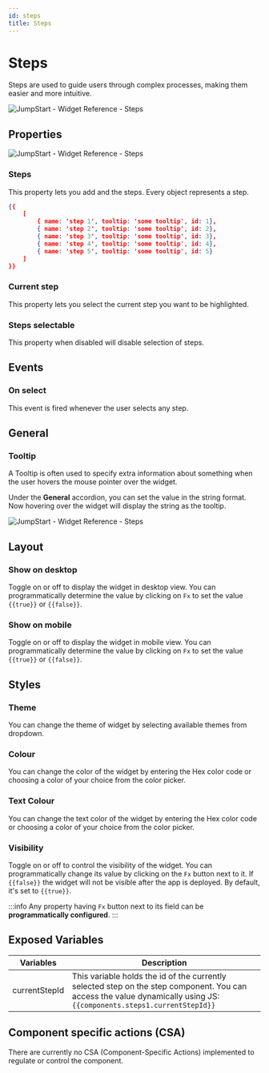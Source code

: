 ```yaml
---
id: steps
title: Steps
---
```

# Steps

Steps are used to guide users through complex processes, making them easier and more intuitive.

<div style={{textAlign: 'center'}}>

<img className="screenshot-full" src="/img/widgets/steps/steps.png" alt="JumpStart - Widget Reference - Steps" />

</div>

## Properties

<div style={{textAlign: 'center'}}>

<img className="screenshot-full" src="/img/widgets/steps/props.png" alt="JumpStart - Widget Reference - Steps" />

</div>

### Steps

This property lets you add and the steps. Every object represents a step.

```json
{{
    [
        { name: 'step 1', tooltip: 'some tooltip', id: 1},
        { name: 'step 2', tooltip: 'some tooltip', id: 2},
        { name: 'step 3', tooltip: 'some tooltip', id: 3},
        { name: 'step 4', tooltip: 'some tooltip', id: 4},
        { name: 'step 5', tooltip: 'some tooltip', id: 5}
    ]
}}
```

### Current step

This property lets you select the current step you want to be highlighted.

### Steps selectable

This property when disabled will disable selection of steps.

## Events
### On select
This event is fired whenever the user selects any step.

## General
### Tooltip

A Tooltip is often used to specify extra information about something when the user hovers the mouse pointer over the widget.

Under the <b>General</b> accordion, you can set the value in the string format. Now hovering over the widget will display the string as the tooltip.

<div style={{textAlign: 'center'}}>

<img className="screenshot-full" src="/img/tooltip.png" alt="JumpStart - Widget Reference - Steps" />

</div>

## Layout
### Show on desktop

Toggle on or off to display the widget in desktop view. You can programmatically determine the value by clicking on `Fx` to set the value `{{true}}` or `{{false}}`.
### Show on mobile

Toggle on or off to display the widget in mobile view. You can programmatically determine the value by clicking on `Fx` to set the value `{{true}}` or `{{false}}`.

## Styles

### Theme

You can change the theme of widget by selecting available themes from dropdown.

### Colour

You can change the  color of the widget by entering the Hex color code or choosing a color of your choice from the color picker.

### Text Colour

You can change the  text color of the widget by entering the Hex color code or choosing a color of your choice from the color picker.

### Visibility

Toggle on or off to control the visibility of the widget. You can programmatically change its value by clicking on the `Fx` button next to it. If `{{false}}` the widget will not be visible after the app is deployed. By default, it's set to `{{true}}`.

:::info
Any property having `Fx` button next to its field can be **programmatically configured**.
:::


## Exposed Variables

| Variables    | Description |
| ----------- | ----------- |
| currentStepId | This variable holds the id of the currently selected step on the step component. You can access the value dynamically using JS: `{{components.steps1.currentStepId}}`|

## Component specific actions (CSA)

There are currently no CSA (Component-Specific Actions) implemented to regulate or control the component.
